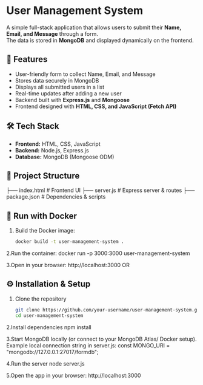 # User Management System

A simple full-stack application that allows users to submit their **Name, Email, and Message** through a form.  
The data is stored in **MongoDB** and displayed dynamically on the frontend.  

## 🚀 Features
- User-friendly form to collect Name, Email, and Message  
- Stores data securely in MongoDB  
- Displays all submitted users in a list  
- Real-time updates after adding a new user  
- Backend built with **Express.js** and **Mongoose**  
- Frontend designed with **HTML, CSS, and JavaScript (Fetch API)**  

## 🛠️ Tech Stack
- **Frontend:** HTML, CSS, JavaScript  
- **Backend:** Node.js, Express.js  
- **Database:** MongoDB (Mongoose ODM)  

## 📂 Project Structure
├── index.html # Frontend UI
├── server.js # Express server & routes
├── package.json # Dependencies & scripts


## 🐳 Run with Docker

1. Build the Docker image:
   ```bash
   docker build -t user-management-system .

2.Run the container:
docker run -p 3000:3000 user-management-system

3.Open in your browser:
http://localhost:3000
                OR
## ⚙️ Installation & Setup
1. Clone the repository  
   ```bash
   git clone https://github.com/your-username/user-management-system.git
   cd user-management-system
2.Install dependencies
npm install

3.Start MongoDB locally (or connect to your MongoDB Atlas/ Docker setup).
Example local connection string in server.js:
const MONGO_URI = "mongodb://127.0.0.1:27017/formdb";

4.Run the server
node server.js

5.Open the app in your browser:
http://localhost:3000



